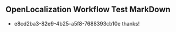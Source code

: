 ## OpenLocalization Workflow Test MarkDown
* e8cd2ba3-82e9-4b25-a5f8-7688393cb10e thanks!

<!--HONumber=Aug16_HO1-->


